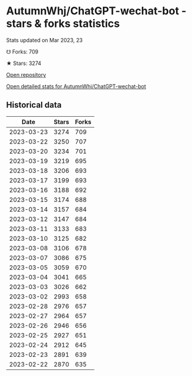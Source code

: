 # AutumnWhj/ChatGPT-wechat-bot - stars & forks statistics

Stats updated on Mar 2023, 23

☋ Forks: 709

★ Stars: 3274

[Open repository](https://github.com/AutumnWhj/ChatGPT-wechat-bot)

[Open detailed stats for AutumnWhj/ChatGPT-wechat-bot](https://reviewgithub.com/rep/AutumnWhj/ChatGPT-wechat-bot)

## Historical data
| Date | Stars | Forks |
|------|-------|-------|
| 2023-03-23 | 3274 | 709 | 
| 2023-03-22 | 3250 | 707 | 
| 2023-03-20 | 3234 | 701 | 
| 2023-03-19 | 3219 | 695 | 
| 2023-03-18 | 3206 | 693 | 
| 2023-03-17 | 3199 | 693 | 
| 2023-03-16 | 3188 | 692 | 
| 2023-03-15 | 3174 | 688 | 
| 2023-03-14 | 3157 | 684 | 
| 2023-03-12 | 3147 | 684 | 
| 2023-03-11 | 3133 | 683 | 
| 2023-03-10 | 3125 | 682 | 
| 2023-03-08 | 3106 | 678 | 
| 2023-03-07 | 3086 | 675 | 
| 2023-03-05 | 3059 | 670 | 
| 2023-03-04 | 3041 | 665 | 
| 2023-03-03 | 3026 | 662 | 
| 2023-03-02 | 2993 | 658 | 
| 2023-02-28 | 2976 | 657 | 
| 2023-02-27 | 2964 | 657 | 
| 2023-02-26 | 2946 | 656 | 
| 2023-02-25 | 2927 | 651 | 
| 2023-02-24 | 2912 | 645 | 
| 2023-02-23 | 2891 | 639 | 
| 2023-02-22 | 2870 | 635 | 

